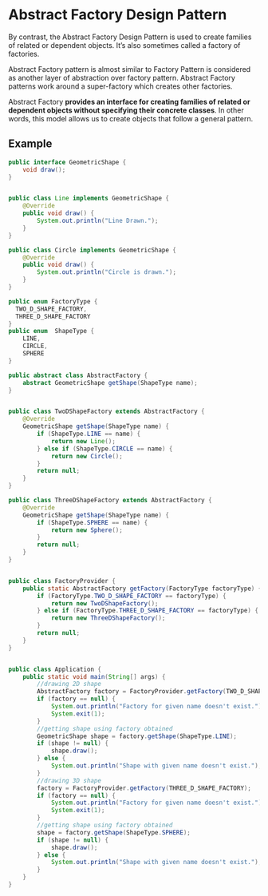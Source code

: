 # Abstract Factory Design Pattern

By contrast, the Abstract Factory Design Pattern is used to create families of related or dependent objects. It’s also sometimes called a factory of factories.

Abstract Factory pattern is almost similar to Factory Pattern is considered as another layer of abstraction over factory pattern. Abstract Factory patterns work around a super-factory which creates other factories.

Abstract Factory **provides an interface for creating families of related or dependent objects without specifying their concrete classes**. In other words, this model allows us to create objects that follow a general pattern.

## Example

```java
public interface GeometricShape {
    void draw();
}
```

```java

public class Line implements GeometricShape {
    @Override
    public void draw() {
        System.out.println("Line Drawn.");
    }
}
```

```java
public class Circle implements GeometricShape {
    @Override
    public void draw() {
        System.out.println("Circle is drawn.");
    }
}
```

```java
public enum FactoryType {
  TWO_D_SHAPE_FACTORY,
  THREE_D_SHAPE_FACTORY
}
public enum  ShapeType {
    LINE,
    CIRCLE,
    SPHERE
}
```

```java
public abstract class AbstractFactory {
    abstract GeometricShape getShape(ShapeType name);
}
```

```java

public class TwoDShapeFactory extends AbstractFactory {
    @Override
    GeometricShape getShape(ShapeType name) {
        if (ShapeType.LINE == name) {
            return new Line();
        } else if (ShapeType.CIRCLE == name) {
            return new Circle();
        }
        return null;
    }
}
```

```java
public class ThreeDShapeFactory extends AbstractFactory {
    @Override
    GeometricShape getShape(ShapeType name) {
        if (ShapeType.SPHERE == name) {
            return new Sphere();
        }
        return null;
    }
}
```

```java

public class FactoryProvider {
    public static AbstractFactory getFactory(FactoryType factoryType) {
        if (FactoryType.TWO_D_SHAPE_FACTORY == factoryType) {
            return new TwoDShapeFactory();
        } else if (FactoryType.THREE_D_SHAPE_FACTORY == factoryType) {
            return new ThreeDShapeFactory();
        }
        return null;
    }
}
```

```java

public class Application {
    public static void main(String[] args) {
        //drawing 2D shape
        AbstractFactory factory = FactoryProvider.getFactory(TWO_D_SHAPE_FACTORY);
        if (factory == null) {
            System.out.println("Factory for given name doesn't exist.");
            System.exit(1);
        }
        //getting shape using factory obtained
        GeometricShape shape = factory.getShape(ShapeType.LINE);
        if (shape != null) {
            shape.draw();
        } else {
            System.out.println("Shape with given name doesn't exist.");
        }
        //drawing 3D shape
        factory = FactoryProvider.getFactory(THREE_D_SHAPE_FACTORY);
        if (factory == null) {
            System.out.println("Factory for given name doesn't exist.");
            System.exit(1);
        }
        //getting shape using factory obtained
        shape = factory.getShape(ShapeType.SPHERE);
        if (shape != null) {
            shape.draw();
        } else {
            System.out.println("Shape with given name doesn't exist.");
        }
    }
}
```